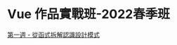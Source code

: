 # Vue 作品實戰班-2022春季班

[第一週 - 從函式拆解認識設計模式](https://github.com/adonismis/2022Vue_-learn01/week01/index.html)
